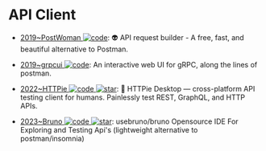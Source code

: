 # API Client

- [2019~PostWoman ![code](https://ng-tech.icu/assets/code.svg)](https://github.com/liyasthomas/postwoman): 👽 API request builder - A free, fast, and beautiful alternative to Postman.

- [2019~grpcui ![code](https://ng-tech.icu/assets/code.svg)](https://github.com/fullstorydev/grpcui): An interactive web UI for gRPC, along the lines of postman.

- [2022~HTTPie ![code](https://ng-tech.icu/assets/code.svg) ![star](https://img.shields.io/github/stars/httpie/desktop)](https://github.com/httpie/desktop): 🚀 HTTPie Desktop — cross-platform API testing client for humans. Painlessly test REST, GraphQL, and HTTP APIs.

- [2023~Bruno ![code](https://ng-tech.icu/assets/code.svg) ![star](https://img.shields.io/github/stars/usebruno/bruno)](https://github.com/usebruno/bruno): usebruno/bruno Opensource IDE For Exploring and Testing Api's (lightweight alternative to postman/insomnia)
